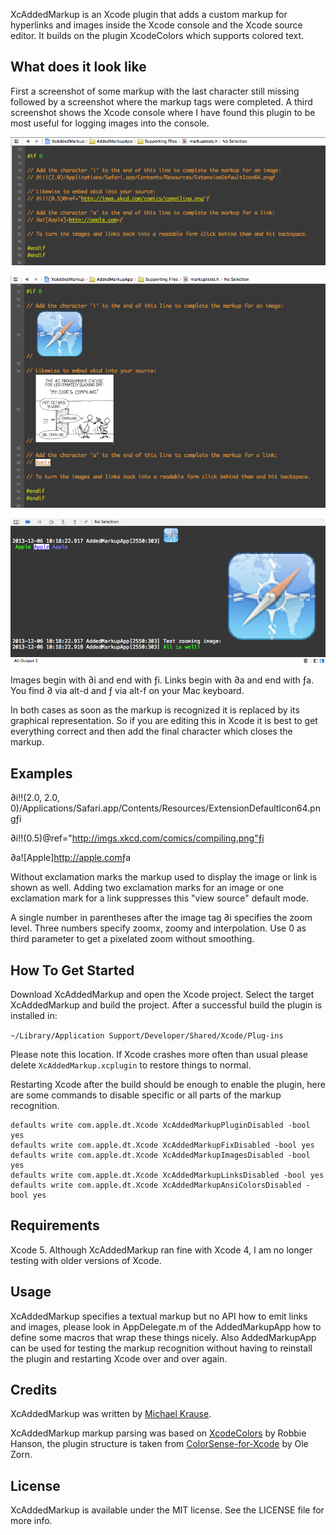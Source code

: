 XcAddedMarkup is an Xcode plugin that adds a custom markup for hyperlinks and images inside the Xcode console and the Xcode source editor. It builds on the plugin XcodeColors which supports colored text.

## What does it look like

First a screenshot of some markup with the last character still missing followed by a screenshot where the markup tags were completed.
A third screenshot shows the Xcode console where I have found this plugin to be most useful for logging images into the console.

<p align="center" >
  <img src="images/sourcecode1.png" alt="Source Code" title="Source Code">
</p>

<p align="center" >
  <img src="images/sourcecode2.png" alt="Interpreted Markup" title="Interpreted Markup">
</p>

<p align="center" >
  <img src="images/console.png" alt="Xcode Console" title="Xcode Console">
</p>

Images begin with ∂i and end with ƒi.
Links begin with ∂a and end with ƒa.
You find ∂ via alt-d and ƒ via alt-f on your Mac keyboard. 

In both cases as soon as the markup is recognized it is replaced by its graphical representation. So if you are editing this in Xcode it is best to get everything correct and then add the final character which closes the markup.

## Examples

∂i!!(2.0, 2.0, 0)/Applications/Safari.app/Contents/Resources/ExtensionDefaultIcon64.pngƒi

∂i!!(0.5)@ref="http://imgs.xkcd.com/comics/compiling.png"ƒi

∂a![Apple]<http://apple.com>ƒa


Without exclamation marks the markup used to display the image or link is shown as well. Adding two exclamation marks for an image or one exclamation mark for a link suppresses this "view source" default mode.

A single number in parentheses after the image tag ∂i specifies the zoom level. Three numbers specify zoomx, zoomy and interpolation. Use 0 as third parameter to get a pixelated zoom without smoothing.


## How To Get Started

Download XcAddedMarkup and open the Xcode project.
Select the target XcAddedMarkup and build the project.
After a successful build the plugin is installed in:

`~/Library/Application Support/Developer/Shared/Xcode/Plug-ins`

Please note this location. If Xcode crashes more often than usual please delete `XcAddedMarkup.xcplugin` to restore things to normal.

Restarting Xcode after the build should be enough to enable the plugin, here are some commands to disable specific or all parts of the markup recognition.

```
defaults write com.apple.dt.Xcode XcAddedMarkupPluginDisabled -bool yes
defaults write com.apple.dt.Xcode XcAddedMarkupFixDisabled -bool yes
defaults write com.apple.dt.Xcode XcAddedMarkupImagesDisabled -bool yes
defaults write com.apple.dt.Xcode XcAddedMarkupLinksDisabled -bool yes
defaults write com.apple.dt.Xcode XcAddedMarkupAnsiColorsDisabled -bool yes
```

## Requirements

Xcode 5. Although XcAddedMarkup ran fine with Xcode 4, I am no longer testing with older versions of Xcode.


## Usage

XcAddedMarkup specifies a textual markup but no API how to emit links and images, please look in AppDelegate.m of the AddedMarkupApp how to define some macros that wrap these things nicely. Also AddedMarkupApp can be used for testing the markup recognition without having to reinstall the plugin and restarting Xcode over and over again.


## Credits

XcAddedMarkup was written by [Michael Krause](http://krause-software.com).

XcAddedMarkup markup parsing was based on [XcodeColors](
https://github.com/robbiehanson/XcodeColors) by Robbie Hanson, the plugin structure is taken from [ColorSense-for-Xcode](https://github.com/omz/ColorSense-for-Xcode) by Ole Zorn.

## License

XcAddedMarkup is available under the MIT license. See the LICENSE file for more info.
